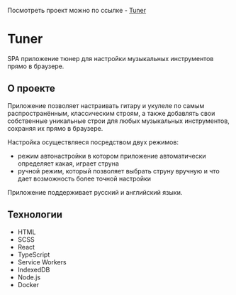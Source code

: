 Посмотреть проект можно по ссылке - [Tuner](https://fox-tuner.herokuapp.com/)

# Tuner

SPA приложение тюнер для настройки музыкальных инструментов прямо в браузере.

## О проекте

Приложение позволяет настраивать гитару и укулеле по самым распространённым, классическим строям, а также добавлять свои собственные уникальные строи для любых музыкальных инструментов, сохраняя их прямо в браузере.

Настройка осуществляеся посредством двух режимов:

- режим автонастройки в котором приложение автоматически определяет какая, играет струна
- ручной режим, который позволяет выбрать струну вручную и что дает возможность более точной настройки

Приложение поддерживает русский и английский языки.

## Технологии

- HTML
- SCSS
- React
- TypeScript
- Service Workers
- IndexedDB
- Node.js
- Docker
